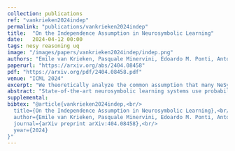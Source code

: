 ```yaml
---
collection: publications
ref: "vankrieken2024indep"
permalink: "publications/vankrieken2024indep"
title:  "On the Independence Assumption in Neurosymbolic Learning"
date:   2024-04-12 00:00
tags: nesy reasoning uq
image: "/images/papers/vankrieken2024indep/indep.png"
authors: "Emile van Krieken, Pasquale Minervini, Edoardo M. Ponti, Antonio Vergari"
paperurl: "https://arxiv.org/abs/2404.08458"
pdf: "https://arxiv.org/pdf/2404.08458.pdf"
venue: "ICML 2024"
excerpt: "We theoretically analyze the common assumption that many NeSy models -- from the semantic loss to deep Problog -- do: the independence among terms of a logical formula, and highlight how this biases learning and make some solutions impossible to retrieve."
abstract: "State-of-the-art neurosymbolic learning systems use probabilistic reasoning to guide neural networks towards predictions that conform to logical constraints over symbols. Many such systems assume that the probabilities of the considered symbols are conditionally independent given the input to simplify learning and reasoning. We study and criticise this assumption, highlighting how it can hinder optimisation and prevent uncertainty quantification. We prove that loss functions bias conditionally independent neural networks to become overconfident in their predictions. As a result, they are unable to represent uncertainty over multiple valid options. Furthermore, we prove that these loss functions are difficult to optimise: they are non-convex, and their minima are usually highly disconnected. Our theoretical analysis gives the foundation for replacing the conditional independence assumption and designing more expressive neurosymbolic probabilistic models."
supplemental: 
bibtex: "@article{vankrieken2024indep,<br/>
  title={On the Independence Assumption in Neurosymbolic Learning},<br/>
  author={Emile van Krieken, Pasquale Minervini, Edoardo M. Ponti, Antonio Vergari,<br/>
  journal={arXiv preprint arXiv:404.08458},<br/>
  year={2024}
}"
---
```

